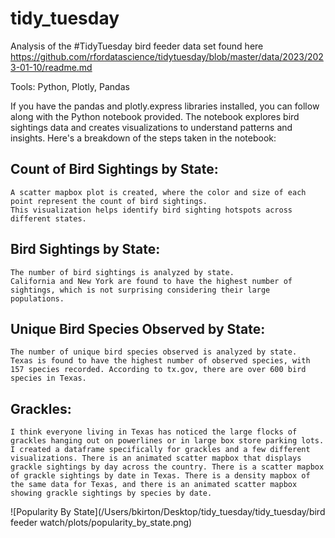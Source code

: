 # tidy_tuesday
Analysis of the #TidyTuesday bird feeder data set found here https://github.com/rfordatascience/tidytuesday/blob/master/data/2023/2023-01-10/readme.md

Tools: Python, Plotly, Pandas

If you have the pandas and plotly.express libraries installed, you can follow along with the Python notebook provided. The notebook explores bird sightings data and creates visualizations to understand patterns and insights. Here's a breakdown of the steps taken in the notebook:

## Count of Bird Sightings by State:
    A scatter mapbox plot is created, where the color and size of each point represent the count of bird sightings.
    This visualization helps identify bird sighting hotspots across different states.

## Bird Sightings by State:
    The number of bird sightings is analyzed by state.
    California and New York are found to have the highest number of sightings, which is not surprising considering their large populations.

## Unique Bird Species Observed by State:
    The number of unique bird species observed is analyzed by state.
    Texas is found to have the highest number of observed species, with 157 species recorded. According to tx.gov, there are over 600 bird species in Texas.

## Grackles:
    I think everyone living in Texas has noticed the large flocks of grackles hanging out on powerlines or in large box store parking lots. I created a dataframe specifically for grackles and a few different visualizations. There is an animated scatter mapbox that displays grackle sightings by day across the country. There is a scatter mapbox of grackle sightings by date in Texas. There is a density mapbox of the same data for Texas, and there is an animated scatter mapbox showing grackle sightings by species by date. 


![Popularity By State](/Users/bkirton/Desktop/tidy_tuesday/tidy_tuesday/bird feeder watch/plots/popularity_by_state.png)